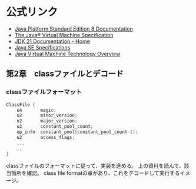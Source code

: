 # 公式リンク
- [Java Platform Standard Edition 8 Documentation](https://docs.oracle.com/javase/8/docs/)
- [The Java® Virtual Machine Specification](https://docs.oracle.com/javase/specs/jvms/se8/html/index.html)
- [JDK 21 Documentation - Home](https://docs.oracle.com/en/java/javase/21/)
- [Java SE Specifications](https://docs.oracle.com/javase/specs/index.html)
- [Java Virtual Machine Technology Overview](https://docs.oracle.com/en/java/javase/21/vm/java-virtual-machine-technology-overview.html)


## 第2章　classファイルとデコード

### classファイルフォーマット
```c
ClassFile {
    u4       magic;
    u2       minor_version;
    u2       major_version;
    u2       constant_pool_count;
    up_info  constant_pool[constant_pool_count-1];
    u2       access_flags;
    ,,,
    ,,
}
```

classファイルのフォーマットに従って、実装を進める。
上の資料を読んで、該当箇所を確認。
class file formatの章があり、これをデコードして実行するイメージ。